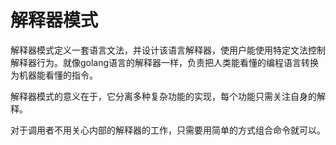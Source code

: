 # 解释器模式

解释器模式定义一套语言文法，并设计该语言解释器，使用户能使用特定文法控制解释器行为。就像golang语言的解释器一样，负责把人类能看懂的编程语言转换为机器能看懂的指令。

解释器模式的意义在于，它分离多种复杂功能的实现，每个功能只需关注自身的解释。

对于调用者不用关心内部的解释器的工作，只需要用简单的方式组合命令就可以。

